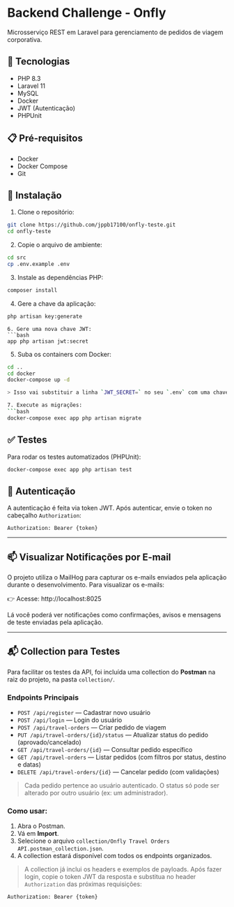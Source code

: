 # Backend Challenge - Onfly

Microsserviço REST em Laravel para gerenciamento de pedidos de viagem corporativa.

## 🚀 Tecnologias

- PHP 8.3
- Laravel 11
- MySQL
- Docker
- JWT (Autenticação)
- PHPUnit

## 📋 Pré-requisitos

- Docker
- Docker Compose
- Git

## 🔧 Instalação

1. Clone o repositório:
```bash
git clone https://github.com/jppb17100/onfly-teste.git
cd onfly-teste
```

2. Copie o arquivo de ambiente:
```bash
cd src
cp .env.example .env
```

3. Instale as dependências PHP:
```bash
composer install
```

4. Gere a chave da aplicação:
```bash
php artisan key:generate
```

```
6. Gere uma nova chave JWT:
```bash
app php artisan jwt:secret
```

5. Suba os containers com Docker:
```bash
cd ..
cd docker
docker-compose up -d

> Isso vai substituir a linha `JWT_SECRET=` no seu `.env` com uma chave válida.

7. Execute as migrações:
```bash
docker-compose exec app php artisan migrate
```

## ✅ Testes

Para rodar os testes automatizados (PHPUnit):

```bash
docker-compose exec app php artisan test
```

## 🔐 Autenticação

A autenticação é feita via token JWT. Após autenticar, envie o token no cabeçalho `Authorization`:

```
Authorization: Bearer {token}
```
---
## 📫 Visualizar Notificações por E-mail
O projeto utiliza o MailHog para capturar os e-mails enviados pela aplicação durante o desenvolvimento. Para visualizar os e-mails:

👉 Acesse: http://localhost:8025

Lá você poderá ver notificações como confirmações, avisos e mensagens de teste enviadas pela aplicação.

---

## 📬 Collection para Testes

Para facilitar os testes da API, foi incluída uma collection do **Postman** na raiz do projeto, na pasta `collection/`.

### Endpoints Principais

- `POST /api/register` — Cadastrar novo usuário
- `POST /api/login` — Login do usuário
- `POST /api/travel-orders` — Criar pedido de viagem
- `PUT /api/travel-orders/{id}/status` — Atualizar status do pedido (aprovado/cancelado)
- `GET /api/travel-orders/{id}` — Consultar pedido específico
- `GET /api/travel-orders` — Listar pedidos (com filtros por status, destino e datas)
- `DELETE /api/travel-orders/{id}` — Cancelar pedido (com validações)

> Cada pedido pertence ao usuário autenticado. O status só pode ser alterado por outro usuário (ex: um administrador).

### Como usar:

1. Abra o Postman.
2. Vá em **Import**.
3. Selecione o arquivo `collection/Onfly Travel Orders API.postman_collection.json`.
4. A collection estará disponível com todos os endpoints organizados.

> A collection já inclui os headers e exemplos de payloads. Após fazer login, copie o token JWT da resposta e substitua no header `Authorization` das próximas requisições:
```
Authorization: Bearer {token}
```
